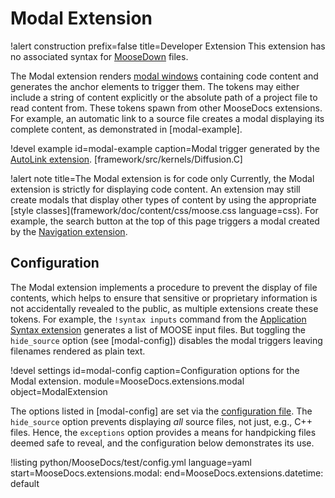 # Modal Extension

!alert construction prefix=false title=Developer Extension
This extension has no associated syntax for [MooseDown](MooseDocs/specification.md) files.

The Modal extension renders [modal windows](https://en.wikipedia.org/wiki/Modal_window) containing
code content and generates the anchor elements to trigger them. The tokens may either include a
string of content explicitly or the absolute path of a project file to read content from. These
tokens spawn from other MooseDocs extensions. For example, an automatic link to a source file
creates a modal displaying its complete content, as demonstrated in [modal-example].

!devel example id=modal-example
               caption=Modal trigger generated by the
                       [AutoLink extension](MooseDocs/extensions/autolink.md#source).
[framework/src/kernels/Diffusion.C]

!alert note title=The Modal extension is for code only
Currently, the Modal extension is strictly for displaying code content. An extension may still
create modals that display other types of content by using the appropriate
[style classes](framework/doc/content/css/moose.css language=css). For example, the search button at
the top of this page triggers a modal created by the
[Navigation extension](python/MooseDocs/extensions/navigation.py).

## Configuration

The Modal extension implements a procedure to prevent the display of file contents, which helps to
ensure that sensitive or proprietary information is not accidentally revealed to the public, as
multiple extensions create these tokens. For example, the `!syntax inputs` command from the
[Application Syntax extension](MooseDocs/extensions/appsyntax.md#inputs) generates a list of MOOSE
input files. But toggling the `hide_source` option (see [modal-config]) disables the modal triggers
leaving filenames rendered as plain text.

!devel settings id=modal-config caption=Configuration options for the Modal extension.
                module=MooseDocs.extensions.modal object=ModalExtension

The options listed in [modal-config] are set via the [configuration file](MooseDocs/config.md). The
`hide_source` option prevents displaying *all* source files, not just, e.g., C++ files. Hence, the
`exceptions` option provides a means for handpicking files deemed safe to reveal, and the
configuration below demonstrates its use.

!listing python/MooseDocs/test/config.yml
         language=yaml
         start=MooseDocs.extensions.modal:
         end=MooseDocs.extensions.datetime: default
